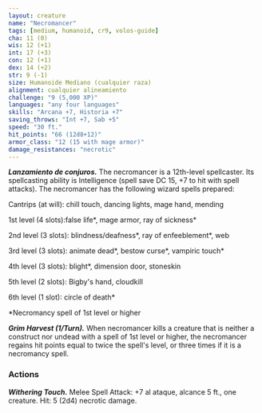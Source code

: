 ```yaml
---
layout: creature
name: "Necromancer"
tags: [medium, humanoid, cr9, volos-guide]
cha: 11 (0)
wis: 12 (+1)
int: 17 (+3)
con: 12 (+1)
dex: 14 (+2)
str: 9 (-1)
size: Humanoide Mediano (cualquier raza)
alignment: cualquier alineamiento
challenge: "9 (5,000 XP)"
languages: "any four languages"
skills: "Arcana +7, Historia +7"
saving_throws: "Int +7, Sab +5"
speed: "30 ft."
hit_points: "66 (12d8+12)"
armor_class: "12 (15 with mage armor)"
damage_resistances: "necrotic"
---
```


***Lanzamiento de conjuros.*** The necromancer is a 12th-level spellcaster. Its spellcasting ability is Intelligence (spell save DC 15, +7 to hit with spell attacks). The necromancer has the following wizard spells prepared:

Cantrips (at will): chill touch, dancing lights, mage hand, mending

1st level (4 slots):false life*, mage armor, ray of sickness*

2nd level (3 slots): blindness/deafness*, ray of enfeeblement*, web

3rd level (3 slots): animate dead*, bestow curse*, vampiric touch*

4th level (3 slots): blight*, dimension door, stoneskin

5th level (2 slots): Bigby's hand, cloudkill

6th level (1 slot): circle of death*

*Necromancy spell of 1st level or higher

***Grim Harvest (1/Turn).*** When necromancer kills a creature that is neither a construct nor undead with a spell of 1st level or higher, the necromancer regains hit points equal to twice the spell's level, or three times if it is a necromancy spell.

### Actions

***Withering Touch.*** Melee Spell Attack: +7 al ataque, alcance 5 ft., one creature. Hit: 5 (2d4) necrotic damage.